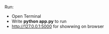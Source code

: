 Run:
  - Open Terminal
  - Write **python app.py** to run
  - http://127.0.0.1:5000 for showwing on browser
